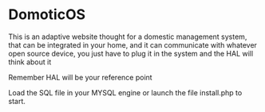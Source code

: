# DomoticOS
This is an adaptive website thought for a domestic management system, that can be integrated in your home, and it can communicate with whatever open source device, you just have to plug it in the system and the HAL will think about it 

Remember HAL will be your reference point 

Load the SQL file in your MYSQL engine or launch the file install.php to start.
